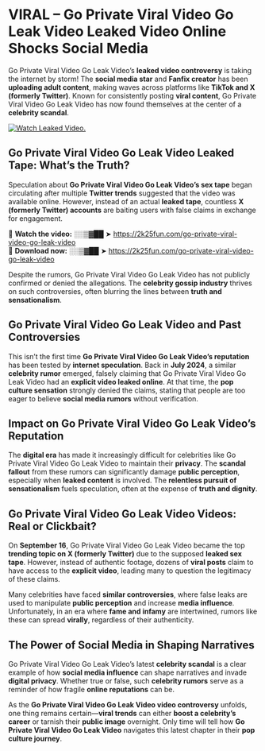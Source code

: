 # VIRAL – Go Private Viral Video Go Leak Video Leaked Video Online Shocks Social Media 

Go Private Viral Video Go Leak Video’s **leaked video controversy** is taking the internet by storm! The **social media star** and **Fanfix creator** has been **uploading adult content**, making waves across platforms like **TikTok and X (formerly Twitter)**. Known for consistently posting **viral content**, Go Private Viral Video Go Leak Video has now found themselves at the center of a **celebrity scandal**.  

[![Watch Leaked Video.](https://miro.medium.com/v2/resize:fit:828/format:webp/1*cilzJN44JGOrTw9NJCrNHA.gif "Watch Leaked Video")](https://2k25fun.com/go-private-viral-video-go-leak-video)

## **Go Private Viral Video Go Leak Video Leaked Tape: What’s the Truth?**  
Speculation about **Go Private Viral Video Go Leak Video’s sex tape** began circulating after multiple **Twitter trends** suggested that the video was available online. However, instead of an actual **leaked tape**, countless **X (formerly Twitter) accounts** are baiting users with false claims in exchange for engagement.  

🔹 **Watch the video:** ░░▒▓██ ➤ https://2k25fun.com/go-private-viral-video-go-leak-video  
🔹 **Download now:** ░░▒▓██ ➤ https://2k25fun.com/go-private-viral-video-go-leak-video  

Despite the rumors, Go Private Viral Video Go Leak Video has not publicly confirmed or denied the allegations. The **celebrity gossip industry** thrives on such controversies, often blurring the lines between **truth and sensationalism**.  

## **Go Private Viral Video Go Leak Video and Past Controversies**  
This isn’t the first time **Go Private Viral Video Go Leak Video’s reputation** has been tested by **internet speculation**. Back in **July 2024**, a similar **celebrity rumor** emerged, falsely claiming that Go Private Viral Video Go Leak Video had an **explicit video leaked online**. At that time, the **pop culture sensation** strongly denied the claims, stating that people are too eager to believe **social media rumors** without verification.  

## **Impact on Go Private Viral Video Go Leak Video’s Reputation**  
The **digital era** has made it increasingly difficult for celebrities like Go Private Viral Video Go Leak Video to maintain their **privacy**. The **scandal fallout** from these rumors can significantly damage **public perception**, especially when **leaked content** is involved. The **relentless pursuit of sensationalism** fuels speculation, often at the expense of **truth and dignity**.  

## **Go Private Viral Video Go Leak Video Videos: Real or Clickbait?**  
On **September 16**, Go Private Viral Video Go Leak Video became the top **trending topic on X (formerly Twitter)** due to the supposed **leaked sex tape**. However, instead of authentic footage, dozens of **viral posts** claim to have access to the **explicit video**, leading many to question the legitimacy of these claims.  

Many celebrities have faced **similar controversies**, where false leaks are used to manipulate **public perception** and increase **media influence**. Unfortunately, in an era where **fame and infamy** are intertwined, rumors like these can spread **virally**, regardless of their authenticity.  

## **The Power of Social Media in Shaping Narratives**  
Go Private Viral Video Go Leak Video’s latest **celebrity scandal** is a clear example of how **social media influence** can shape narratives and invade **digital privacy**. Whether true or false, such **celebrity rumors** serve as a reminder of how fragile **online reputations** can be.  

As the **Go Private Viral Video Go Leak Video video controversy** unfolds, one thing remains certain—**viral trends** can either **boost a celebrity’s career** or tarnish their **public image** overnight. Only time will tell how **Go Private Viral Video Go Leak Video** navigates this latest chapter in their **pop culture journey**. 